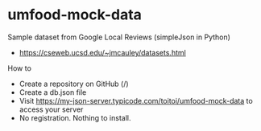 # umfood-mock-data

Sample dataset from Google Local Reviews (simpleJson in Python)
- https://cseweb.ucsd.edu/~jmcauley/datasets.html 

How to
- Create a repository on GitHub (<your-username>/<your-repo>)
- Create a db.json file
- Visit https://my-json-server.typicode.com/toitoi/umfood-mock-data to access your server
- No registration. Nothing to install.

